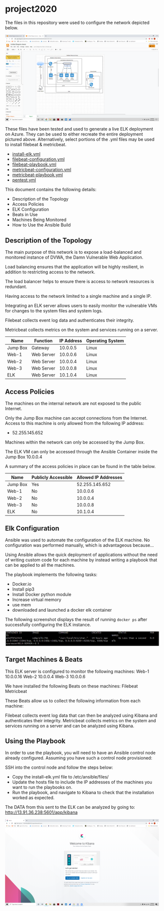 # project2020

The files in this repository were used to configure the network depicted below.

![XCorp_Red_Team_Network_Diagram](Images/Diagram.png)

These files have been tested and used to generate a live ELK deployment on Azure. They can be used to either recreate the entire deployment pictured above. Alternatively, select portions of the .yml files may be used to install filebeat & metricbeat.


- [install-elk.yml](Scripts/install-elk.yml)
- [filebeat-configuration.yml](Scripts/filebeat-configuration.yml)
- [filebeat-playbook.yml](Scripts/filebeat-playbook.yml)
- [metricbeat-configuration.yml](Scripts/metricbeat-configuration.yml)
- [metricbeat-playbook.yml](Scripts/metricbeat-playbook.yml)
- [pentest.yml](Scripts/pentest.yml)


This document contains the following details:
- Description of the Topology
- Access Policies
- ELK Configuration
- Beats in Use
- Machines Being Monitored
- How to Use the Ansible Build


## Description of the Topology

The main purpose of this network is to expose a load-balanced and monitored instance of DVWA, the Damn Vulnerable Web Application.

Load balancing ensures that the application will be highly resilient, in addition to restricting access to the network.

The load balancer helps to ensure there is access to network resources is redundant.

Having access to the network limited to a single machine and a single IP.

Integrating an ELK server allows users to easily monitor the vulnerable VMs for changes to the system files and system logs.

Filebeat collects event log data and authenticates their integrity.

Metricbeat collects metrics on the system and services running on a server.


| Name     | Function | IP Address | Operating System  |
|----------|----------|------------|-------------------|
| Jump Box |Gateway   | 10.0.0.5   | Linux             |
| Web-1    |Web Server| 10.0.0.6   | Linux             |
| Web-2    |Web Server| 10.0.0.4   | Linux             |
| Web-3    |Web Server| 10.0.0.8   | Linux             |
| ELK      |Web Server| 10.1.0.4   | Linux             |

## Access Policies

The machines on the internal network are not exposed to the public Internet. 

Only the Jump Box machine can accept connections from the Internet. Access to this machine is only allowed from the following IP address:
- 52.255.145.652

Machines within the network can only be accessed by the Jump Box.

The ELK VM can only be accessed through the Ansible Container inside the Jump Box 10.0.0.4

A summary of the access policies in place can be found in the table below.

| Name     | Publicly Accessible | Allowed IP Addresses |
|----------|---------------------|----------------------|
|Jump Box  |   Yes               |     52.255.145.652   |
|Web-1     |   No                |     10.0.0.6         |
|Web-2     |   No                |     10.0.0.4         |
|Web-3     |   No                |     10.0.0.8         |
|ELK       |   No                |     10.1.0.4         |


## Elk Configuration

Ansible was used to automate the configuration of the ELK machine. No configuration was performed manually, which is advantageous because...

Using Ansible allows the quick deployment of applications without the need of writing custom code for each machine by instead writing a playbook that can be applied to all the machines.

The playbook implements the following tasks:
-  Docker.io
- Install pip3
- Install Docker python module
- Increase virtual memory
- use mem
- downloaded and launched a docker elk container

The following screenshot displays the result of running `docker ps` after successfully configuring the ELK instance.

![sudo docker ps](Images/docker-ps.png)

## Target Machines & Beats
This ELK server is configured to monitor the following machines:
Web-1 10.0.0.16
Web-2 10.0.0.4
Web-3 10.0.0.6

We have installed the following Beats on these machines:
Filebeat
Metricbeat

These Beats allow us to collect the following information from each machine:

Filebeat collects event log data that can then be analyzed using Kibana and authenticates their integrity.
Metricbeat collects metrics on the system and services running on a server and can be analyzed using Kibana.

## Using the Playbook
In order to use the playbook, you will need to have an Ansible control node already configured. Assuming you have such a control node provisioned: 

SSH into the control node and follow the steps below:
- Copy the install-elk.yml file to /etc/ansible/files/
- Update the hosts file to include the IP addresses of the machines you want to run the playbooks on.
- Run the playbook, and navigate to Kibana to check that the installation worked as expected.

The DATA from this sent to the ELK can be analyzed by going to: http://13.91.36.238:5601/app/kibana

![Kibana_Home_Page](Images/kibana.png)
